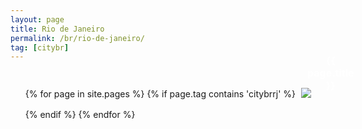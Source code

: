 ```yaml
---
layout: page
title: Rio de Janeiro
permalink: /br/rio-de-janeiro/
tag: [citybr]
---
```


<style type="text/css">
  ul{
    display: inline-block;
    margin: 0 auto;
  }
  ul li{
    display: inline-block;
    margin: 5px;
  }
  h2{
    position: relative;
    color: #fff;
    font-size: 16px;
    text-align: center;
  }
  h2 span{
    position: absolute;
    left: 10px;
    bottom: 10px;
  }
</style>

<div class="home">


  <ul class="post-list">
    {% for page in site.pages %}
      {% if page.tag contains 'citybrrj' %}
      <li>
        <h2>
          <span>{{ page.title }}</span>
          <a class="post-link" href="{{ page.url | prepend: site.baseurl }}"><img src="{{ page.image }}"></a>
        </h2>
      </li>
      {% endif %}
    {% endfor %}
  </ul>

</div>
